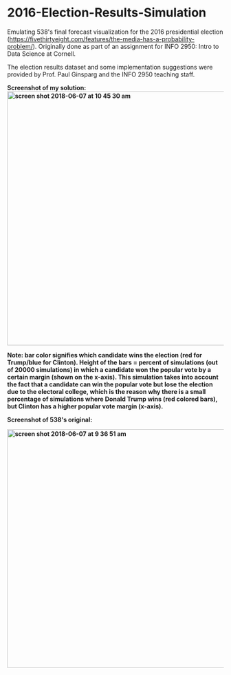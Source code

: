 # 2016-Election-Results-Simulation
Emulating 538's final forecast visualization for the 2016 presidential election (https://fivethirtyeight.com/features/the-media-has-a-probability-problem/). 
Originally done as part of an assignment for INFO 2950: Intro to Data Science at Cornell.

The election results dataset and some implementation suggestions were provided by Prof. Paul Ginsparg and the INFO 2950 teaching staff.

<b>Screenshot of my solution:<b> <br>
<img width="590" alt="screen shot 2018-06-07 at 10 45 30 am" src="https://user-images.githubusercontent.com/7096526/41107243-f53a6392-6a3f-11e8-9431-edfbd332e187.png">

Note: bar color signifies which candidate wins the election (red for Trump/blue for Clinton). Height of the bars = percent of simulations (out of 20000 simulations) in which a candidate won the popular vote by a certain margin (shown on the x-axis). This simulation takes into account the fact that a candidate can win the popular vote but lose the election due to the electoral college, which is the reason why there is a small percentage of simulations where Donald Trump wins (red colored bars), but Clinton has a higher popular vote margin (x-axis).
<br>

<b>Screenshot of 538's original:<b>

<img width="554" alt="screen shot 2018-06-07 at 9 36 51 am" src="https://user-images.githubusercontent.com/7096526/41105757-5ffc615c-6a3c-11e8-9e7b-da8936b424eb.png">


